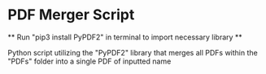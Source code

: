 # PDF Merger Script
** Run "pip3 install PyPDF2" in terminal to import necessary library **

Python script utilizing the "PyPDF2" library that merges all PDFs within the "PDFs" folder into a single PDF of inputted name

